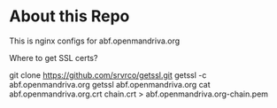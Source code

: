 # About this Repo

This is nginx configs for abf.openmandriva.org

Where to get SSL certs?

git clone https://github.com/srvrco/getssl.git
getssl -c abf.openmandriva.org
getssl abf.openmandriva.org
cat abf.openmandriva.org.crt chain.crt > abf.openmandriva.org-chain.pem
